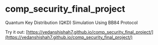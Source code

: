 # comp_security_final_project
Quantum Key Distribution (QKD)  Simulation Using BB84 Protocol

Try it out: [https://vedanshishah7.github.io/comp_security_final_project/](https://vedanshishah7.github.io/comp_security_final_project/)
